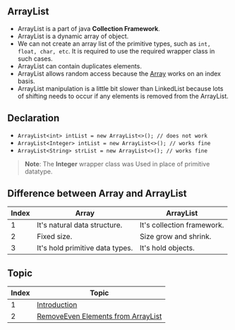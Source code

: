## ArrayList

- ArrayList is a part of java **Collection Framework**.
- ArrayList is a dynamic array of object.
- We can not create an array list of the primitive types, such as ```int, float, char, etc```. It is required to use the required wrapper class in such cases.
- ArrayList can contain duplicates elements.
- ArrayList allows random access because the [Array](../Array/README.md) works on an index basis.
- ArrayList manipulation is a little bit slower than LinkedList because lots of shifting needs to occur if any elements is removed from the ArrayList.

## Declaration

- ```ArrayList<int> intList = new ArrayList<>(); // does not work```
- ```ArrayList<Integer> intList = new ArrayList<>(); // works fine```
- ```ArrayList<String> strList = new ArrayList<>(); // works fine```
> **Note**: The **Integer** wrapper class was Used in place of primitive datatype.

## Difference between Array and ArrayList

<table>
    <thead>
        <th>Index</th>
        <th>Array</th>
        <th>ArrayList</th>
    </thead>
    <tbody>
        <tr>
            <td>1</td>
            <td>It's natural data structure.</td>
            <td>It's collection framework.</td>
        </tr>
        <tr>
            <td>2</td>
            <td>Fixed size.</td>
            <td>Size grow and shrink.</td>
        </tr>
        <tr>
            <td>3</td>
            <td>It's hold primitive data types.</td>
            <td>It's hold objects.</td>
        </tr>
    </tbody>
</table>

## Topic

<table>
    <thead>
        <th>Index</th>
        <th>Topic</th>
    </thead>
    <tbody>
        <tr>
            <td>1</td>
            <td><a href="Intro.java">Introduction</a></td>
        </tr>
        <tr>
            <td>2</td>
            <td><a href="RemoveEven.java">RemoveEven Elements from ArrayList</a></td>
        </tr>
    </tbody>
</table>